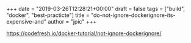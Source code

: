 +++
date = "2019-03-26T12:28:21+00:00"
draft = false
tags = ["build", "docker", "best-practicte"]
title = "do-not-ignore-dockerignore-its-expensive-and"
author = "jpic"
+++

https://codefresh.io/docker-tutorial/not-ignore-dockerignore/


